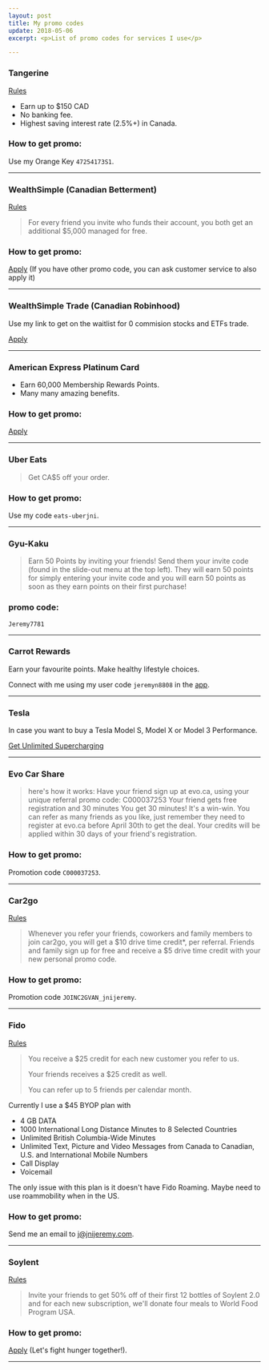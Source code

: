 ```yaml
---
layout: post
title: My promo codes
update: 2018-05-06
excerpt: <p>List of promo codes for services I use</p>

---
```


### Tangerine
[Rules](https://www.tangerine.ca/en/referafriend/index.html)

- Earn up to $150 CAD
- No banking fee.
- Highest saving interest rate (2.5%+) in Canada.

### How to get promo:
Use my Orange Key `47254173S1`.

---

### WealthSimple (Canadian Betterment)
[Rules](https://grow.wealthsimple.com/wealthsimple-refer-friend-program/)

> For every friend you invite who funds their account, you both get an additional $5,000 managed for free.


### How to get promo:
[Apply](http://wsim.co/q8byc5j) (If you have other promo code, you can ask customer service to also apply it)

---

### WealthSimple Trade (Canadian Robinhood)
Use my link to get on the waitlist for 0 commision stocks and ETFs trade.

[Apply](https://wealthsimple.com/trade?r=uxD9w)

---

### American Express Platinum Card

- Earn 60,000 Membership Rewards Points.
- Many many amazing benefits.

### How to get promo:
[Apply](http://amex.ca/share/zeyunsqof?XLINK=MYCP)

---

### Uber Eats

> Get CA$5 off your order.

### How to get promo:
Use my code `eats-uberjni`.

---

### Gyu-Kaku

> Earn 50 Points by inviting your friends! Send them your invite code (found in the slide-out menu at the top left). They will earn 50 points for simply entering your invite code and you will earn 50 points as soon as they earn points on their first purchase!

### promo code:
`Jeremy7781`

---

### Carrot Rewards

Earn your favourite points. Make healthy lifestyle choices.

Connect with me using my user code `jeremyn8808` in the [app](https://www.carrotrewards.ca/home/).

---

### Tesla

In case you want to buy a Tesla Model S, Model X or Model 3 Performance.

[Get Unlimited Supercharging](https://ts.la/zeyu85840)

---

### Evo Car Share

> here's how it works:
Have your friend sign up at evo.ca, using your unique referral promo code: C000037253
Your friend gets free registration and 30 minutes
You get 30 minutes! It's a win-win.
You can refer as many friends as you like, just remember they need to register at evo.ca before April 30th to get the deal. Your credits will be applied within 30 days of your friend's registration.

### How to get promo:
Promotion code `C000037253`.

---

### Car2go 
[Rules](https://friends.car2go.com/na)

> Whenever you refer your friends, coworkers and family members to join car2go, you will get a $10 drive time credit*, per referral. Friends and family sign up for free and receive a $5 drive time credit with your new personal promo code. 

### How to get promo:
Promotion code `JOINC2GVAN_jnijeremy`.

---

### Fido
[Rules](http://www.fido.ca/web/content/whyfido/referafriend?lang=en)

> You receive a $25 credit for each new customer you refer to us.
>
> Your friends receives a $25 credit as well.
>
> You can refer up to 5 friends per calendar month.

Currently I use a $45 BYOP plan with

* 4 GB DATA
* 1000 International Long Distance Minutes to 8 Selected Countries
* Unlimited British Columbia-Wide Minutes
* Unlimited Text, Picture and Video Messages from Canada to Canadian, U.S. and International Mobile Numbers
* Call Display
* Voicemail

The only issue with this plan is it doesn't have Fido Roaming.  Maybe need to use roammobility when in the US.

### How to get promo:
Send me an email to <j@jnijeremy.com>.

---

### Soylent
[Rules](https://www.soylent.com/refer/)

> Invite your friends to get 50% off of their first 12 bottles of Soylent 2.0 and for each new subscription, we'll donate four meals to World Food Program USA.

### How to get promo:
[Apply](http://soy.lt/r/tNs3hq1H64) (Let's fight hunger together!).

---
